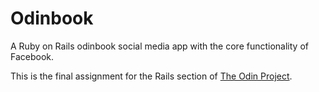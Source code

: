 # Odinbook

<p>
  A Ruby on Rails odinbook social media app with the core functionality of Facebook.
  
  This is the final assignment for the Rails section of <a href="https://www.theodinproject.com/lessons/ruby-on-rails-rails-final-project">The Odin Project</a>.
</p>